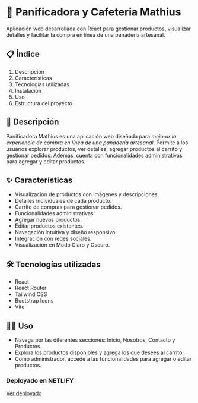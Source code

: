 # 🥖 Panificadora y Cafeteria Mathius

Aplicación web desarrollada con React para gestionar productos, visualizar detalles y facilitar la compra en línea de una panadería artesanal.

## 📋 Índice

1. Descripción
2. Características
3. Tecnologías utilizadas
4. Instalación
5. Uso
6. Estructura del proyecto

## 📖 Descripción

Panificadora Mathius es una aplicación web diseñada para *mejorar la experiencia de compra en línea de una panadería artesanal*. 
Permite a los usuarios explorar productos, ver detalles, agregar productos al carrito y gestionar pedidos. 
Además, cuenta con funcionalidades administrativas para agregar y editar productos.
 
## ✨ Características

- Visualización de productos con imágenes y descripciones.
- Detalles individuales de cada producto.
- Carrito de compras para gestionar pedidos.
- Funcionalidades administrativas:
- Agregar nuevos productos.
- Editar productos existentes.
- Navegación intuitiva y diseño responsivo.
- Integración con redes sociales.
- Visualización en Modo Claro y Oscuro.

## 🛠️ Tecnologías utilizadas

- React
- React Router
- Tailwind CSS
- Bootstrap Icons
- Vite 

## 🧑‍💻 Uso
- Navega por las diferentes secciones: Inicio, Nosotros, Contacto y Productos.
- Explora los productos disponibles y agrega los que desees al carrito.
- Como administrador, accede a las funcionalidades para agregar o editar productos. 

### Deployado en NETLIFY
[Ver deployado](https://panificadoramathius.netlify.app/)